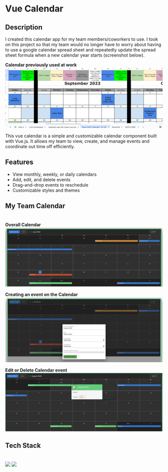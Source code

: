 # Vue Calendar

## Description

I created this calendar app for my team members/coworkers to use. I took on this project so that my team would no longer have to worry about having to use a google calendar spread sheet and repeatedly update the spread sheet formula when a new calendar year starts (screenshot below).

**Calendar previously used at work** ![](./Static/images/teamcal.PNG)

This vue calendar is a simple and customizable calendar component built with Vue.js. It allows my team to view, create, and manage events and coordinate out time off efficiently.

## Features

- View monthly, weekly, or daily calendars
- Add, edit, and delete events
- Drag-and-drop events to reschedule
- Customizable styles and themes

## My Team Calendar

#

**Overall Calendar** ![Overview](./Static/images/calendar.png)

**Creating an event on the Calendar** ![Input Days OOO](./Static/images/createEvent.png)

**Edit or Delete Calendar event** ![Make edits or delete](./Static/images/editDelete.png)

## Tech Stack

#

<img src="https://encrypted-tbn0.gstatic.com/images?q=tbn:ANd9GcSVn7jH79C5Z0nBuRy2i53-JCBzXpN2dmzmQw&usqp=CAU" width="200"/>

<img src="https://encrypted-tbn0.gstatic.com/images?q=tbn:ANd9GcQpp4xaRpu40x4jdS_dN3SiC2ylJcM0CCFxfQ&usqp=CAU" width="200"/>
